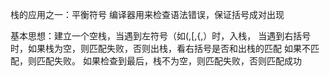 栈的应用之一：平衡符号
编译器用来检查语法错误，保证括号成对出现

基本思想：建立一个空栈，当遇到左符号（如(,[,{,）时，入栈，
当遇到右括号时，如果栈为空，则匹配失败，否则出栈，看右括号是否和出栈的匹配
如果不匹配，则匹配失败。
如果检查到最后，栈不为空，则匹配失败，否则匹配成功

